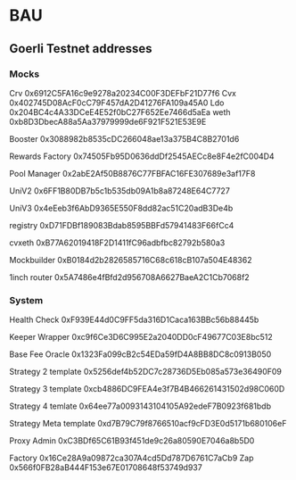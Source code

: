 # BAU

## Goerli Testnet addresses

### Mocks

Crv  0x6912C5FA16c9e9278a20234C00F3DEFbF21D77f6
Cvx  0x402745D08AcF0cC79F457dA2D41276FA109a45A0
Ldo  0x204BC4c4A33DCeE4E52f0bC27F652Ee7466d5aEa
weth  0xb8D3DbecA88a5Aa37979999de6F921F521E53E9E

Booster  0x3088982b8535cDC266048ae13a375B4C8B2701d6

Rewards Factory  0x74505Fb95D0636ddDf2545AECc8e8F4e2fC004D4

Pool Manager  0x2abE2Af50B8876C77FBFAC16FE307689e3af17F8

UniV2  0x6FF1B80DB7b5c1b535db09A1b8a87248E64C7727

UniV3  0x4eEeb3f6AbD9365E550F8dd82ac51C20adB3De4b

registry 0xD71FDBf189083Bdab8595BBFd57941483F66fCc4

cvxeth 0xB77A62019418F2D1411fC96adbfbc82792b580a3

Mockbuilder 0xB0184d2b2826585716C68c618cB107a504E48362

1inch router 0x5A7486e4fBfd2d956708A6627BaeA2C1Cb7068f2

### System

Health Check  0xF939E44d0C9FF5da316D1Caca163BBc56b88445b

Keeper Wrapper  0xc9f6Ce3D6C995E2a2040DD0cF49677C03E8bc512

Base Fee Oracle  0x1323Fa099cB2c54EDa59fD4A8BB8DC8c0913B050

Strategy 2 template  0x5256def4b52DC7c28736D5Eb085a573e36490F09

Strategy 3 template 0xcb4886DC9FEA4e3f7B4B466261431502d98C060D

Strategy 4 temlate 0x64ee77a0093143104105A92edeF7B0923f681bdb

Strategy Meta template 0xd7B79C79f8766510acf9cFD3E0d5171b680106eF

Proxy Admin 0xC3BDf65C61B93f451de9c26a80590E7046a8b5D0

Factory
0x16Ce28A9a09872ca307A4cd5Dd787D6761C7aCb9
Zap 0x566f0FB28aB444F153e67E01708648f53749d937
